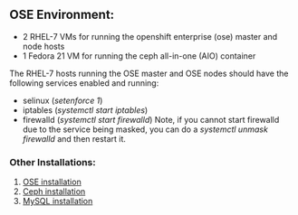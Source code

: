 ## OSE Environment:

* 2 RHEL-7 VMs for running the openshift enterprise (ose) master and node hosts
* 1 Fedora 21 VM for running the ceph all-in-one (AIO) container

The RHEL-7 hosts running the OSE master and OSE nodes should have the following services enabled and running:
* selinux (*setenforce 1*)
* iptables (*systemctl start iptables*)
* firewalld (*systemctl start firewalld*) Note, if you cannot start firewalld due to the service being masked, you can do a *systemctl unmask firewalld* and then restart it.

### Other Installations:
1. [OSE installation](OSE.md)
2. [Ceph installation](CEPH.md)
3. [MySQL installation](MYSQL.md)

